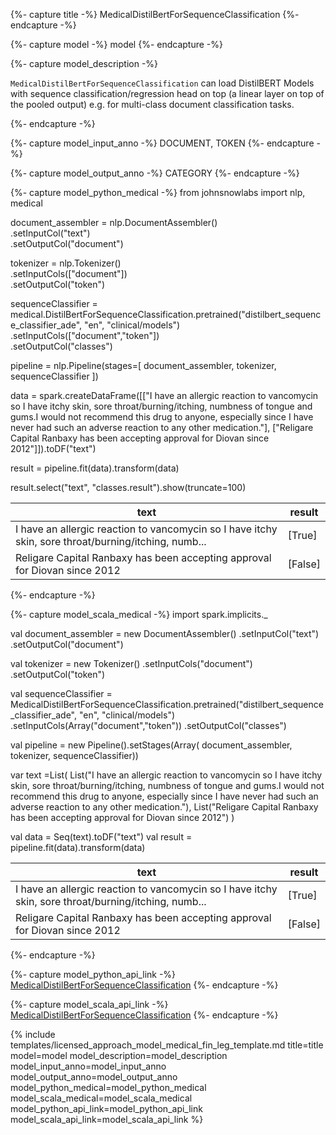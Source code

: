 {%- capture title -%}
MedicalDistilBertForSequenceClassification
{%- endcapture -%}

{%- capture model -%}
model
{%- endcapture -%}

{%- capture model_description -%}

 `MedicalDistilBertForSequenceClassification`  can load DistilBERT Models with sequence classification/regression head on top (a linear layer on top of the pooled output) e.g. for multi-class document classification tasks.

{%- endcapture -%}

{%- capture model_input_anno -%}
DOCUMENT, TOKEN
{%- endcapture -%}

{%- capture model_output_anno -%}
CATEGORY
{%- endcapture -%}

{%- capture model_python_medical -%}
from johnsnowlabs import nlp, medical
 
document_assembler = nlp.DocumentAssembler() \
    .setInputCol("text") \
    .setOutputCol("document")

tokenizer = nlp.Tokenizer() \
    .setInputCols(["document"]) \
    .setOutputCol("token")

sequenceClassifier = medical.DistilBertForSequenceClassification.pretrained("distilbert_sequence_classifier_ade", "en", "clinical/models")\
    .setInputCols(["document","token"])\
    .setOutputCol("classes")

pipeline = nlp.Pipeline(stages=[
    document_assembler,
    tokenizer,
    sequenceClassifier
])

data = spark.createDataFrame([["I have an allergic reaction to vancomycin so I have itchy skin, sore throat/burning/itching, numbness of tongue and gums.I would not recommend this drug to anyone, especially since I have never had such an adverse reaction to any other medication."],
                              ["Religare Capital Ranbaxy has been accepting approval for Diovan since 2012"]]).toDF("text")

result = pipeline.fit(data).transform(data)

result.select("text", "classes.result").show(truncate=100)

| text                                                                                           | result |
|------------------------------------------------------------------------------------------------|-------|
| I have an allergic reaction to vancomycin so I have itchy skin, sore throat/burning/itching, numb... | [True] |
| Religare Capital Ranbaxy has been accepting approval for Diovan since 2012 | [False] |

{%- endcapture -%}


{%- capture model_scala_medical -%}
import spark.implicits._

val document_assembler = new DocumentAssembler() 
    .setInputCol("text")
    .setOutputCol("document")

val tokenizer = new Tokenizer()
    .setInputCols("document")
    .setOutputCol("token")

val sequenceClassifier = MedicalDistilBertForSequenceClassification.pretrained("distilbert_sequence_classifier_ade", "en", "clinical/models")
    .setInputCols(Array("document","token"))
    .setOutputCol("classes")

val pipeline =  new Pipeline().setStages(Array(
    document_assembler, 
    tokenizer, 
    sequenceClassifier))

var text =List(
    List("I have an allergic reaction to vancomycin so I have itchy skin, sore throat/burning/itching, numbness of tongue and gums.I would not recommend this drug to anyone, especially since I have never had such an adverse reaction to any other medication."),
    List("Religare Capital Ranbaxy has been accepting approval for Diovan since 2012")
)

val data = Seq(text).toDF("text")
val result = pipeline.fit(data).transform(data)

| text                                                                                           | result |
|------------------------------------------------------------------------------------------------|-------|
| I have an allergic reaction to vancomycin so I have itchy skin, sore throat/burning/itching, numb... | [True] |
| Religare Capital Ranbaxy has been accepting approval for Diovan since 2012 | [False] |

{%- endcapture -%}


{%- capture model_python_api_link -%}
[MedicalDistilBertForSequenceClassification](https://nlp.johnsnowlabs.com/licensed/api/python/reference/autosummary/sparknlp_jsl/annotator/classification/medical_distilbert_for_sequence_classification/index.html)
{%- endcapture -%}

{%- capture model_scala_api_link -%}
[MedicalDistilBertForSequenceClassification](https://nlp.johnsnowlabs.com/licensed/api/com/johnsnowlabs/nlp/annotators/classification/MedicalDistilBertForSequenceClassification.html)
{%- endcapture -%}


{% include templates/licensed_approach_model_medical_fin_leg_template.md
title=title
model=model
model_description=model_description
model_input_anno=model_input_anno
model_output_anno=model_output_anno
model_python_medical=model_python_medical
model_scala_medical=model_scala_medical
model_python_api_link=model_python_api_link
model_scala_api_link=model_scala_api_link
%}